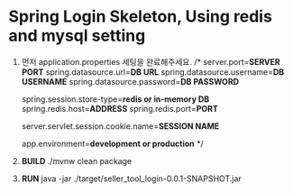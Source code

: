**<h1>Spring Login Skeleton, Using redis and mysql setting</h1>**

1. 먼저 application.properties 세팅을 완료해주세요.
/*
    server.port=**SERVER PORT**
    spring.datasource.url=**DB URL**
    spring.datasource.username=**DB USERNAME**
    spring.datasource.password=**DB PASSWORD**

    spring.session.store-type=**redis or in-memory DB**
    spring.redis.host=**ADDRESS**
    spring.redis.port=**PORT**

    server.servlet.session.cookie.name=**SESSION NAME**

    app.environment=**development or production**
*/

2. **BUILD**
./mvnw clean package

3. **RUN**
java -jar ./target/seller_tool_login-0.0.1-SNAPSHOT.jar